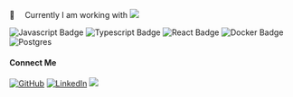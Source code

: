 :basketball:  Currently I am working with
![](https://i.imgur.com/waxVImv.png)

![Javascript Badge](https://img.shields.io/badge/-Javascript-F0DB4F?style=for-the-badge&labelColor=black&logo=javascript&logoColor=F0DB4F)
![Typescript Badge](https://img.shields.io/badge/-Typescript-007acc?style=for-the-badge&labelColor=black&logo=typescript&logoColor=007acc)
![React Badge](https://img.shields.io/badge/React-20232A?style=for-the-badge&logo=react&logoColor=61DAFB)
![Docker Badge](https://img.shields.io/badge/Docker-1DA1F2?style=for-the-badge&logo=docker&logoColor=white)
![Postgres](https://img.shields.io/badge/postgres-%23316192.svg?style=for-the-badge&logo=postgresql&logoColor=white)
#### Connect Me

<p align="left">
  <a href="https://github.com/dipu-sultan"><img src="https://img.icons8.com/bubbles/50/000000/github.png" alt="GitHub"/></a>
  <a href="https://www.linkedin.com/in/dipo20/"><img src="https://img.icons8.com/bubbles/50/000000/linkedin.png" alt="LinkedIn"/></a>
  <a href="https://twitter.com/dipusultan_ds"><img src="https://img.icons8.com/bubbles/50/undefined/twitter-circled.png"/></a>
</p>
